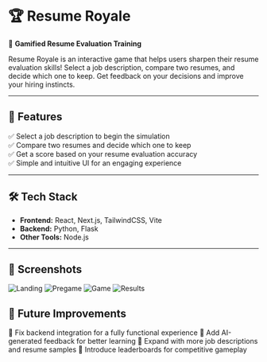 # 🏆 Resume Royale  

🚀 **Gamified Resume Evaluation Training**  

Resume Royale is an interactive game that helps users sharpen their resume evaluation skills! Select a job description, compare two resumes, and decide which one to keep. Get feedback on your decisions and improve your hiring instincts.  

---

## 🎯 Features  
✅ Select a job description to begin the simulation  
✅ Compare two resumes and decide which one to keep  
✅ Get a score based on your resume evaluation accuracy  
✅ Simple and intuitive UI for an engaging experience  

---

## 🛠️ Tech Stack  
- **Frontend:** React, Next.js, TailwindCSS, Vite  
- **Backend:** Python, Flask  
- **Other Tools:** Node.js  

---

## 📸 Screenshots  
![Landing](screenshots/landing.png)
![Pregame](screenshots/pregame.png)
![Game](screenshots/game.png)
![Results](screenshots/results.png)

## 🚀 Future Improvements

🔹 Fix backend integration for a fully functional experience
🔹 Add AI-generated feedback for better learning
🔹 Expand with more job descriptions and resume samples
🔹 Introduce leaderboards for competitive gameplay
